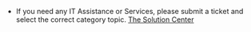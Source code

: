 - If you need any IT Assistance or Services, please submit a ticket and select the correct category topic. [The Solution Center](https://ac-aloha.akamai.com/home/the-solution-center)